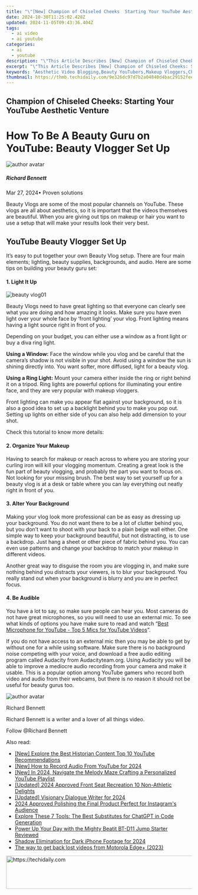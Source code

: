 ```yaml
---
title: "\"[New] Champion of Chiseled Cheeks  Starting Your YouTube Aesthetic Venture for 2024\""
date: 2024-10-30T11:25:02.428Z
updated: 2024-11-05T09:43:36.404Z
tags:
  - ai video
  - ai youtube
categories:
  - ai
  - youtube
description: "\"This Article Describes [New] Champion of Chiseled Cheeks: Starting Your YouTube Aesthetic Venture for 2024\""
excerpt: "\"This Article Describes [New] Champion of Chiseled Cheeks: Starting Your YouTube Aesthetic Venture for 2024\""
keywords: "Aesthetic Video Blogging,Beauty YouTubers,Makeup Vloggers,Chiseled Cheek Routine,YouTube Content Creators,Skincare Vloggers,Fitness Influencers"
thumbnail: https://thmb.techidaily.com/9e326dc97d7b2a04840d4bac29152fee0a09ec2e5c8519728e8db299bf3f1234.jpg
---
```


## Champion of Chiseled Cheeks: Starting Your YouTube Aesthetic Venture

# How To Be A Beauty Guru on YouTube: Beauty Vlogger Set Up

![author avatar](https://images.wondershare.com/filmora/article-images/richard-bennett.jpg)

##### Richard Bennett

 Mar 27, 2024• Proven solutions

Beauty Vlogs are some of the most popular channels on YouTube. These vlogs are all about aesthetics, so it is important that the videos themselves are beautiful. When you are giving out tips on makeup or hair you want to use a setup that will make your results look their very best.

## YouTube Beauty Vlogger Set Up

It’s easy to put together your own Beauty Vlog setup. There are four main elements; lighting, beauty supplies, backgrounds, and audio. Here are some tips on building your beauty guru set:

#### 1\. Light It Up

![beauty vlog01](https://images.wondershare.com/filmora/article-images/beauty-vlog01.JPG)

Beauty Vlogs need to have great lighting so that everyone can clearly see what you are doing and how amazing it looks. Make sure you have even light over your whole face by ‘front lighting’ your vlog. Front lighting means having a light source right in front of you.

Depending on your budget, you can either use a window as a front light or buy a diva ring light.

**Using a Window:**  Face the window while you vlog and be careful that the camera’s shadow is not visible in your shot. Avoid using a window the sun is shining directly into. You want softer, more diffused, light for a beauty vlog.

**Using a Ring Light:**  Mount your camera either inside the ring or right behind it on a tripod. Ring lights are powerful options for illuminating your entire face, and they are very popular with makeup vloggers.

Front lighting can make you appear flat against your background, so it is also a good idea to set up a backlight behind you to make you pop out. Setting up lights on either side of you can also help add dimension to your shot.

Check this tutorial to know more details:

#### 2\. Organize Your Makeup

Having to search for makeup or reach across to where you are storing your curling iron will kill your vlogging momentum. Creating a great look is the fun part of beauty vlogging, and probably the part you want to focus on. Not looking for your missing brush. The best way to set yourself up for a beauty vlog is at a desk or table where you can lay everything out neatly right in front of you.

#### 3\. Alter Your Background

Making your vlog look more professional can be as easy as dressing up your background. You do not want there to be a lot of clutter behind you, but you don’t want to shoot with your back to a plain beige wall either. One simple way to keep your background beautiful, but not distracting, is to use a backdrop. Just hang a sheet or other piece of fabric behind you. You can even use patterns and change your backdrop to match your makeup in different videos.

Another great way to disguise the room you are vlogging in, and make sure nothing behind you distracts your viewers, is to blur your background. You really stand out when your background is blurry and you are in perfect focus.

#### 4\. Be Audible

You have a lot to say, so make sure people can hear you. Most cameras do not have great microphones, so you will need to use an external mic. To see what kinds of options you have make sure to read and watch “[Best Microphone for YouTube - Top 5 Mics for YouTube Videos](https://tools.techidaily.com/wondershare/filmora/download/)”.

If you do not have access to an external mic then you may be able to get by without one for a while using software. Make sure there is no background noise competing with your voice, and download a free audio editing program called Audacity from Audacityteam.org. Using Audacity you will be able to improve a mediocre audio recording from your camera and make it usable. This is a popular option among YouTube gamers who record both video and audio from their webcams, but there is no reason it should not be useful for beauty gurus too.

![author avatar](https://images.wondershare.com/filmora/article-images/richard-bennett.jpg)

Richard Bennett

Richard Bennett is a writer and a lover of all things video.

Follow @Richard Bennett

<ins class="adsbygoogle"
     style="display:block"
     data-ad-format="autorelaxed"
     data-ad-client="ca-pub-7571918770474297"
     data-ad-slot="1223367746"></ins>

<ins class="adsbygoogle"
     style="display:block"
     data-ad-client="ca-pub-7571918770474297"
     data-ad-slot="8358498916"
     data-ad-format="auto"
     data-full-width-responsive="true"></ins>

<span class="atpl-alsoreadstyle">Also read:</span>
<div><ul>
<li><a href="https://youtube-webster.techidaily.com/xplore-the-best-historian-content-top-10-youtube-recommendations/"><u>[New] Explore the Best Historian Content Top 10 YouTube Recommendations</u></a></li>
<li><a href="https://youtube-webster.techidaily.com/ow-to-record-audio-from-youtube-for-2024/"><u>[New] How to Record Audio From YouTube for 2024</u></a></li>
<li><a href="https://youtube-webster.techidaily.com/n-2024-navigate-the-melody-maze-crafting-a-personalized-youtube-playlist/"><u>[New] In 2024, Navigate the Melody Maze Crafting a Personalized YouTube Playlist</u></a></li>
<li><a href="https://fox-cloud.techidaily.com/updated-2024-approved-front-seat-recreation-10-non-athletic-delights/"><u>[Updated] 2024 Approved Front Seat Recreation 10 Non-Athletic Delights</u></a></li>
<li><a href="https://youtube-webster.techidaily.com/ed-visionary-dialogue-writer-for-2024/"><u>[Updated] Visionary Dialogue Writer for 2024</u></a></li>
<li><a href="https://instagram-videos.techidaily.com/2024-approved-polishing-the-final-product-perfect-for-instagrams-audience/"><u>2024 Approved Polishing the Final Product Perfect for Instagram's Audience</u></a></li>
<li><a href="https://tech-revival.techidaily.com/explore-these-7-tools-the-best-substitutes-for-chatgpt-in-code-generation/"><u>Explore These 7 Tools: The Best Substitutes for ChatGPT in Code Generation</u></a></li>
<li><a href="https://buynow-tips.techidaily.com/power-up-your-day-with-the-mighty-beatit-bt-d11-jump-starter-reviewed/"><u>Power Up Your Day with the Mighty Beatit BT-D11 Jump Starter Reviewed</u></a></li>
<li><a href="https://extra-skills.techidaily.com/shadow-elimination-for-dark-iphone-footage-for-2024/"><u>Shadow Elimination for Dark iPhone Footage for 2024</u></a></li>
<li><a href="https://techidaily.com/the-way-to-get-back-lost-videos-from-motorola-edgeplus-2023-by-fonelab-android-recover-video/"><u>The way to get back lost videos from Motorola Edge+ (2023)</u></a></li>
</ul></div>

<!-- affiliate ads begin -->
<a href="https://smilemakers.pxf.io/c/5597632/2123901/26106" target="_top" id="2123901">
  <img src="//a.impactradius-go.com/display-ad/26106-2123901" border="0" alt="https://techidaily.com" width="728" height="90"/>
</a>
<img height="0" width="0" src="https://smilemakers.pxf.io/i/5597632/2123901/26106" style="position:absolute;visibility:hidden;" border="0" />
<!-- affiliate ads end -->

